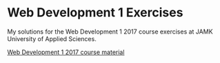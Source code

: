 # Web Development 1 Exercises

My solutions for the Web Development 1 2017 course exercises at JAMK University of Applied Sciences.

[Web Development 1 2017 course material](https://tikorasia.jamk.fi/~tuito/web_sk/)
